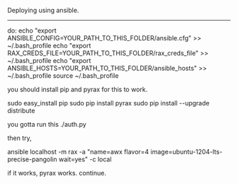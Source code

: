 Deploying using ansible.

---- 

do:
echo "export ANSIBLE_CONFIG=YOUR_PATH_TO_THIS_FOLDER/ansible.cfg" >> ~/.bash_profile
echo "export RAX_CREDS_FILE=YOUR_PATH_TO_THIS_FOLDER/rax_creds_file" >> ~/.bash_profile
echo "export ANSIBLE_HOSTS=YOUR_PATH_TO_THIS_FOLDER/ansible_hosts" >> ~/.bash_profile
source ~/.bash_profile



you should install pip and pyrax for this to work.

sudo easy_install pip
sudo pip install pyrax
sudo pip install --upgrade distribute

you gotta run this ./auth.py

then try,

ansible localhost -m rax -a "name=awx flavor=4 image=ubuntu-1204-lts-precise-pangolin wait=yes" -c local

if it works, pyrax works. continue.







